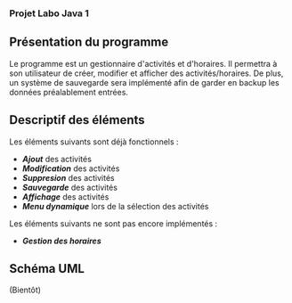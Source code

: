 ### Projet Labo Java 1

## Présentation du programme

Le programme est un gestionnaire d'activités et d'horaires. Il permettra à son utilisateur de créer, modifier et afficher des activités/horaires. De plus, un système de sauvegarde sera implémenté afin de garder en backup les données préalablement entrées.

## Descriptif des éléments 

Les éléments suivants sont déjà fonctionnels : 

* ___Ajout___ des activités
* ___Modification___ des activités
* ___Suppresion___ des activités
* ___Sauvegarde___ des activités
* ___Affichage___ des activités
* ___Menu dynamique___ lors de la sélection des activités

Les éléments suivants ne sont pas encore implémentés :

* ___Gestion des horaires___

## Schéma UML 
(Bientôt)